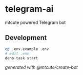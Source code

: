 # telegram-ai

mtcute powered Telegram bot

## Development

```bash
cp .env.example .env 
# edit .env
deno task start
```

*generated with @mtcute/create-bot*